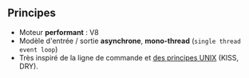 ## Principes

* Moteur **performant** : V8
* Modèle d'entrée / sortie **asynchrone**, **mono-thread** (`single thread event loop`)
* Très inspiré de la ligne de commande et [des principes UNIX](https://fr.wikipedia.org/wiki/Philosophie_d%27Unix) (KISS, DRY).
